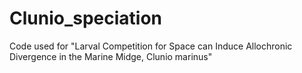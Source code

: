 # Clunio_speciation
Code used for "Larval Competition for Space can Induce Allochronic Divergence in the Marine Midge, Clunio marinus" 
